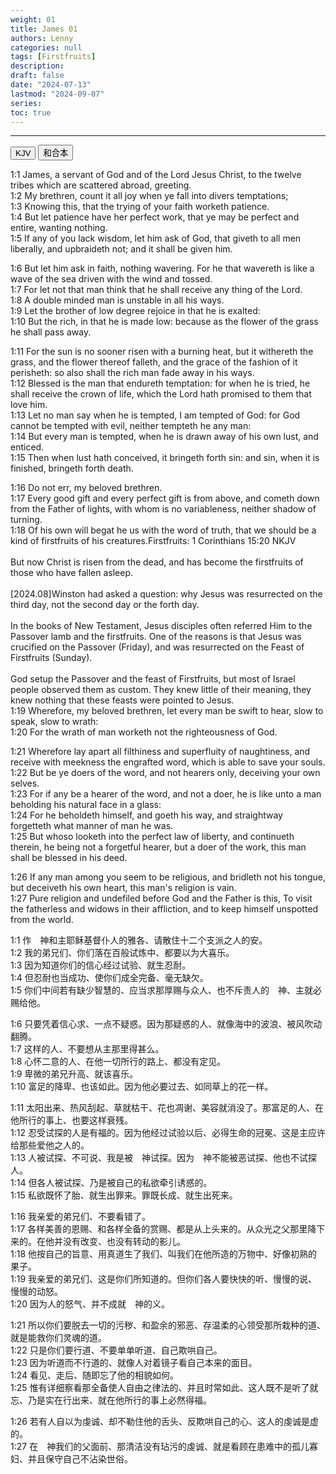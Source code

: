```yaml
---
weight: 01
title: James 01
authors: Lenny
categories: null
tags: [Firstfruits]
description: 
draft: false
date: "2024-07-13"
lastmod: "2024-09-07"
series:
toc: true
---
```



<!--more-->
---

<!-- Tab links -->
<div class="tab">
  <button class="tablinks active" onclick="tablabel(event, 'english')">KJV</button>
  <button class="tablinks" onclick="tablabel(event, 'chinese')">和合本</button>
  
</div>

<!-- Tab content -->
<div id="english" class="tabcontent" style="display:block">

1:1 James, a servant of God and of the Lord Jesus Christ, to the twelve tribes which are scattered abroad, greeting.   
1:2 My brethren, count it all joy when ye fall into divers temptations;   
1:3 Knowing this, that the trying of your faith worketh patience.   
1:4 But let patience have her perfect work, that ye may be perfect and entire, wanting nothing.   
1:5 If any of you lack wisdom, let him ask of God, that giveth to all men liberally, and upbraideth not; and it shall be given him.   
  
1:6 But let him ask in faith, nothing wavering. For he that wavereth is like a wave of the sea driven with the wind and tossed.   
1:7 For let not that man think that he shall receive any thing of the Lord.   
1:8 A double minded man is unstable in all his ways.   
1:9 Let the brother of low degree rejoice in that he is exalted:   
1:10 But the rich, in that he is made low: because as the flower of the grass he shall pass away.   
  
1:11 For the sun is no sooner risen with a burning heat, but it withereth the grass, and the flower thereof falleth, and the grace of the fashion of it perisheth: so also shall the rich man fade away in his ways.   
1:12 Blessed is the man that endureth temptation: for when he is tried, he shall receive the crown of life, which the Lord hath promised to them that love him.   
1:13 Let no man say when he is tempted, I am tempted of God: for God cannot be tempted with evil, neither tempteth he any man:   
1:14 But every man is tempted, when he is drawn away of his own lust, and enticed.   
1:15 Then when lust hath conceived, it bringeth forth sin: and sin, when it is finished, bringeth forth death.   
  
1:16 Do not err, my beloved brethren.   
1:17 Every good gift and every perfect gift is from above, and cometh down from the Father of lights, with whom is no variableness, neither shadow of turning.   
1:18 Of his own will begat he us with the word of truth, that we should be <a class = "blue">a kind of firstfruits of his creatures</a>.<label class="margin-toggle sidenote-number"></label><span class="sidenote">Firstfruits: 1 Corinthians 15:20 NKJV<br><br>But now Christ is risen from the dead, and has become the firstfruits of those who have fallen asleep.<br><br>[2024.08]Winston had asked a question: why Jesus was resurrected on the third day, not the second day or the forth day.<br><br>In the books of New Testament, Jesus disciples often referred Him to the Passover lamb and the firstfruits.  One of the reasons is that Jesus was crucified on the Passover (Friday), and was resurrected on the Feast of Firstfruits (Sunday).<br><br>God setup the Passover and the feast of Firstfruits, but most of Israel people observed them as custom.  They knew little of their meaning, they knew nothing that these feasts were pointed to Jesus.
</span>   
1:19 Wherefore, my beloved brethren, let every man be swift to hear, slow to speak, slow to wrath:   
1:20 For the wrath of man worketh not the righteousness of God.   
  
1:21 Wherefore lay apart all filthiness and superfluity of naughtiness, and receive with meekness the engrafted word, which is able to save your souls.   
1:22 But be ye doers of the word, and not hearers only, deceiving your own selves.   
1:23 For if any be a hearer of the word, and not a doer, he is like unto a man beholding his natural face in a glass:   
1:24 For he beholdeth himself, and goeth his way, and straightway forgetteth what manner of man he was.   
1:25 But whoso looketh into the perfect law of liberty, and continueth therein, he being not a forgetful hearer, but a doer of the work, this man shall be blessed in his deed.   
  
1:26 If any man among you seem to be religious, and bridleth not his tongue, but deceiveth his own heart, this man's religion is vain.   
1:27 Pure religion and undefiled before God and the Father is this, To visit the fatherless and widows in their affliction, and to keep himself unspotted from the world.   
</div>

<div id="chinese" class="tabcontent">

1:1 作　神和主耶稣基督仆人的雅各、请散住十二个支派之人的安。  
1:2 我的弟兄们、你们落在百般试炼中、都要以为大喜乐。  
1:3 因为知道你们的信心经过试验、就生忍耐。  
1:4 但忍耐也当成功、使你们成全完备、毫无缺欠。  
1:5 你们中间若有缺少智慧的、应当求那厚赐与众人、也不斥责人的　神、主就必赐给他。  

1:6 只要凭着信心求、一点不疑惑。因为那疑惑的人、就像海中的波浪、被风吹动翻腾。  
1:7 这样的人、不要想从主那里得甚么。  
1:8 心怀二意的人、在他一切所行的路上、都没有定见。  
1:9 卑微的弟兄升高、就该喜乐。  
1:10 富足的降卑、也该如此。因为他必要过去、如同草上的花一样。  

1:11 太阳出来、热风刮起、草就枯干、花也凋谢、美容就消没了。那富足的人、在他所行的事上、也要这样衰残。  
1:12 忍受试探的人是有福的。因为他经过试验以后、必得生命的冠冕、这是主应许给那些爱他之人的。  
1:13 人被试探、不可说、我是被　神试探。因为　神不能被恶试探、他也不试探人。  
1:14 但各人被试探、乃是被自己的私欲牵引诱惑的。  
1:15 私欲既怀了胎、就生出罪来。罪既长成、就生出死来。  

1:16 我亲爱的弟兄们、不要看错了。  
1:17 各样美善的恩赐、和各样全备的赏赐、都是从上头来的。从众光之父那里降下来的。在他并没有改变、也没有转动的影儿。  
1:18 他按自己的旨意、用真道生了我们、叫我们在他所造的万物中、好像初熟的果子。  
1:19 我亲爱的弟兄们、这是你们所知道的。但你们各人要快快的听、慢慢的说、慢慢的动怒。  
1:20 因为人的怒气、并不成就　神的义。  

1:21 所以你们要脱去一切的污秽、和盈余的邪恶、存温柔的心领受那所栽种的道、就是能救你们灵魂的道。  
1:22 只是你们要行道、不要单单听道、自己欺哄自己。  
1:23 因为听道而不行道的、就像人对着镜子看自己本来的面目。  
1:24 看见、走后、随即忘了他的相貌如何。  
1:25 惟有详细察看那全备使人自由之律法的、并且时常如此、这人既不是听了就忘、乃是实在行出来、就在他所行的事上必然得福。  

1:26 若有人自以为虔诚、却不勒住他的舌头、反欺哄自己的心、这人的虔诚是虚的。  
1:27 在　神我们的父面前、那清洁没有玷污的虔诚、就是看顾在患难中的孤儿寡妇、并且保守自己不沾染世俗。  
</div>